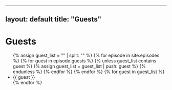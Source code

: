 <!-- guests.md -->
---
layout: default
title: "Guests"
---

<h1>Guests</h1>
<ul>
{% assign guest_list = "" | split: "" %}
{% for episode in site.episodes %}
  {% for guest in episode.guests %}
    {% unless guest_list contains guest %}
      {% assign guest_list = guest_list | push: guest %}
    {% endunless %}
  {% endfor %}
{% endfor %}
{% for guest in guest_list %}
  <li>{{ guest }}</li>
{% endfor %}
</ul>
